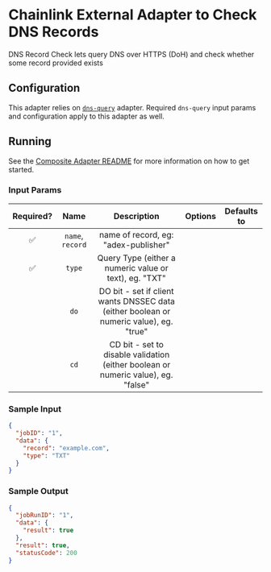 # Chainlink External Adapter to Check DNS Records

DNS Record Check lets query DNS over HTTPS (DoH) and check whether some record provided exists

## Configuration

This adapter relies on [`dns-query`](../../dns-query/README.md) adapter. Required `dns-query` input params and configuration apply to this adapter as well.

## Running

See the [Composite Adapter README](../README.md) for more information on how to get started.

### Input Params

| Required? |       Name       |                                      Description                                       | Options | Defaults to |
| :-------: | :--------------: | :------------------------------------------------------------------------------------: | :-----: | :---------: |
|    ✅     | `name`, `record` |                          name of record, eg: "adex-publisher"                          |         |             |
|    ✅     |      `type`      |                 Query Type (either a numeric value or text), eg. "TXT"                 |         |             |
|           |       `do`       | DO bit - set if client wants DNSSEC data (either boolean or numeric value), eg. "true" |         |             |
|           |       `cd`       |   CD bit - set to disable validation (either boolean or numeric value), eg. "false"    |         |             |

### Sample Input

```json
{
  "jobID": "1",
  "data": {
    "record": "example.com",
    "type": "TXT"
  }
}
```

### Sample Output

```json
{
  "jobRunID": "1",
  "data": {
    "result": true
  },
  "result": true,
  "statusCode": 200
}
```
